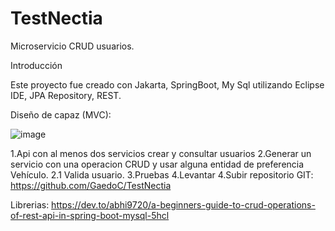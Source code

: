 # TestNectia

Microservicio CRUD usuarios.

Introducción

Este proyecto fue creado con Jakarta, SpringBoot, My Sql utilizando Eclipse IDE, JPA Repository, REST.

Diseño de capaz (MVC):

![image](https://github.com/GaedoC/TestNectia/assets/17816969/670f9cc7-b471-4425-8f9f-fa4438585709)


1.Api con al menos dos servicios crear y consultar usuarios
2.Generar un servicio con una operacion CRUD y usar alguna entidad de preferencia Vehículo.
  2.1 Valida usuario.
3.Pruebas
4.Levantar
4.Subir repositorio GIT: https://github.com/GaedoC/TestNectia

Librerias: https://dev.to/abhi9720/a-beginners-guide-to-crud-operations-of-rest-api-in-spring-boot-mysql-5hcl


